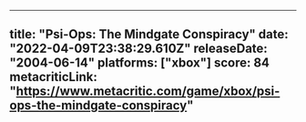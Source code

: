 
---
title: "Psi-Ops: The Mindgate Conspiracy"
date: "2022-04-09T23:38:29.610Z"
releaseDate: "2004-06-14"
platforms: ["xbox"]
score: 84
metacriticLink: "https://www.metacritic.com/game/xbox/psi-ops-the-mindgate-conspiracy"
---
